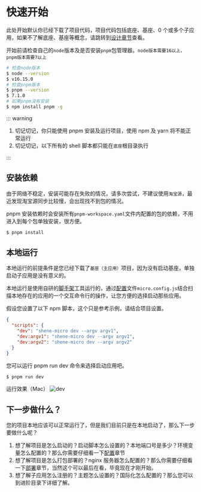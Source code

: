 <!--
 * @Author: shen
 * @Date: 2022-06-06 21:30:37
 * @LastEditors: shen
 * @LastEditTime: 2022-06-08 09:45:36
 * @Description:
-->

# 快速开始

此处开始默认你已经下载了项目代码，项目代码包括底座、基座、0 个或多个子应用，如果不了解底座、基座等概念，请跳转到[设计章节](./design)查看。

开始前请检查自己的`node`版本及是否安装`pnpm`包管理器。`node版本需要16以上，pnpm版本需要7以上`

```bash
# 检查node版本
$ node --version
$ v16.15.0
# 检查pnpm版本
$ pnpm --version
$ 7.1.0
# 如果pnpm没有安装
$ npm install pnpm -g
```

::: warning

1. 切记切记，你只能使用 pnpm 安装及运行项目，使用 npm 及 yarn 将不能正常运行
2. 切记切记，以下所有的 shell 脚本都只能在`底座`根目录执行

:::

## 安装依赖

由于网络不稳定，安装可能存在失败的情况，请多次尝试，不建议使用`淘宝源`，最近发现淘宝源同步比较慢，会出现找不到包的情况。

pnpm 安装依赖时会安装所有`pnpm-workspace.yaml`文件内配置的包的依赖，不用进入到每个包单独安装，很方便。

```bash
$ pnpm install
```

## 本地运行

本地运行的前提条件是您已经下载了`基座（主应用）`项目，因为没有启动基座，单独启动子应用是没有意义的。

本地运行是使用自研的[脚手架](./cli)工具运行的，通过[配置](./config)文件`micro.config.js`结合扫描本地存在的应用的一个交互命令行的操作，让您方便的选择启动那些应用。

假设您设置了以下 npm 脚本，这个只是参考示例，请结合项目设置。

```json
{
  "scripts": {
    "dev": "shene-micro dev --argv argv1",
    "dev:argv1": "shene-micro dev --argv argv1",
    "dev:argv2": "shene-micro dev --argv argv2"
  }
}
```

您可以运行 pnpm run dev 命令来选择启动应用吧。

```bash
$ pnpm run dev
```

运行效果（Mac）
![dev](../images/dev.png)

## 下一步做什么？

您的项目本地应该可以正常运行了，但是我们目前只是在本地启动了，那么下一步要做什么呢？

1. 想了解项目是怎么启动的？启动脚本怎么设置的？本地端口号是多少？环境变量怎么配置的？那么你需要仔细看一下[配置](./config)章节
2. 想了解项目是怎么打包部署的？nginx 服务器怎么配置的？那么你需要仔细看一下[部署](./deploying)章节，当然这个可以最后在看，毕竟现在才刚开始。
3. 想了解子应用怎么注册的？主题怎么设置的？国际化怎么配置的？那么您可以到进阶目录下详细了解。
